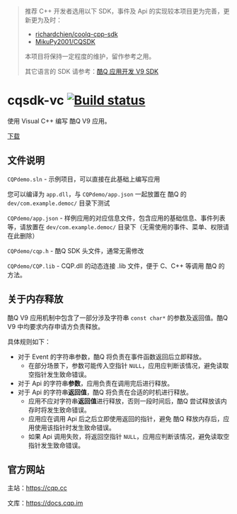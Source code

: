 > 推荐 C++ 开发者选用以下 SDK，事件及 Api 的实现较本项目更为完善，更新更为及时：
>
> * [richardchien/coolq-cpp-sdk](https://github.com/richardchien/coolq-cpp-sdk)
> * [MikuPy2001/CQSDK](https://github.com/MikuPy2001/CQSDK)
>
> 本项目将保持一定程度的维护，留作参考之用。
>
> 其它语言的 SDK 请参考：[酷Q 应用开发 V9 SDK](https://cqp.cc/t/15124)

# cqsdk-vc [![Build status](https://ci.appveyor.com/api/projects/status/b45ik9dass1rnrnj?svg=true)](https://ci.appveyor.com/project/Coxxs/cqsdk-vc)

使用 Visual C++ 编写 酷Q V9 应用。

[下载](https://github.com/CoolQ/cqsdk-vc/archive/master.zip)

文件说明
--------
`CQPdemo.sln` - 示例项目，可以直接在此基础上编写应用

您可以编译为 `app.dll`，与 `CQPdemo/app.json` 一起放置在 酷Q 的 `dev/com.example.democ/` 目录下测试

`CQPdemo/app.json` - 样例应用的对应信息文件，包含应用的基础信息、事件列表等，请放置在 `dev/com.example.democ/` 目录下（无需使用的事件、菜单、权限请在此删除）

`CQPdemo/cqp.h` - 酷Q SDK 头文件，通常无需修改

`CQPdemo/CQP.lib` - CQP.dll 的动态连接 .lib 文件，便于 C、C++ 等调用 酷Q 的方法。

关于内存释放
----------
酷Q V9 应用机制中包含了一部分涉及字符串 `const char*` 的参数及返回值。酷Q V9 中均要求内存申请方负责释放。

具体规则如下：

* 对于 Event 的字符串参数，酷Q 将负责在事件函数返回后立即释放。
  * 在部分场景下，参数可能传入空指针 `NULL`，应用应判断该情况，避免读取空指针发生致命错误。
* 对于 Api 的字符串**参数**，应用负责在调用完后进行释放。
* 对于 Api 的字符串**返回值**，酷Q 将负责在合适的时机进行释放。
  * 应用不应对字符串**返回值**进行释放，否则一段时间后，酷Q 尝试释放该内存时将发生致命错误。
  * 应用应在调用 Api 后之后立即使用返回的指针，避免 酷Q 释放内存后，应用使用该指针时发生致命错误。
  * 如果 Api 调用失败，将返回空指针 `NULL`，应用应判断该情况，避免读取空指针发生致命错误。

官方网站
--------
主站：https://cqp.cc

文库：https://docs.cqp.im
